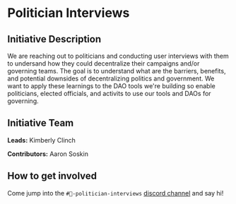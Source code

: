 # Politician Interviews

## Initiative Description
We are reaching out to politicians and conducting user interviews with them to undersand how they could decentralize their campaigns and/or governing teams.  The goal is to understand what are the barriers, benefits, and potential downsides of decentralizing politics and government.  We want to apply these learnings to the DAO tools we're building so enable politicians, elected officials, and activits to use our tools and DAOs for governing. 

## Initiative Team

**Leads:** Kimberly Clinch

**Contributors:** Aaron Soskin

## How to get involved
Come jump into the `#🦹-politician-interviews` [discord channel](https://discord.gg/E9rHcdr4kK) and say hi!
